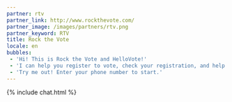 ```yaml
---
partner: rtv
partner_link: http://www.rockthevote.com/
partner_image: /images/partners/rtv.png
partner_keyword: RTV
title: Rock the Vote
locale: en
bubbles:
 - 'Hi! This is Rock the Vote and HelloVote!'
 - 'I can help you register to vote, check your registration, and help your friends register.'
 - 'Try me out! Enter your phone number to start.'
---
```

{% include chat.html %}



